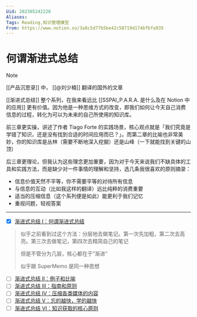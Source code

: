 ```yaml
---
Uid: 202305242228
Aliases: 
Tags: Reading,知识管理模型 
From: https://www.notion.so/3a8c5d77b5be42c58719d174bfbfa935
---
```

# 何谓渐进式总结

> [!note]
> [[产品沉思录]] 中， [[@刘少楠]] 翻译的国外的文章

[[渐进式总结]] 整个系列，在我来看远比 [[SSPAI_P.A.R.A. 是什么及在 Notion 中的应用]] 更有价值。因为他是一种思维方式的改变，即我们如何让今天自己消费信息的过程，转化为可以为未来的自己所使用的知识库。

前三章更实操，讲述了作者 Tiago Forte 的实践场景，核心观点就是「我们究竟是学错了知识，还是没有找到合适的时间应用而已？」。而第二章的比喻也非常美妙，你的知识库是丛林（需要不断地深入挖掘）还是山峰（一下就能找到关键的山顶）

后三章更理论，但我认为这些理念更加重要，因为对于今天来说我们不缺具体的工具和实践方法，而是缺少对一件事情的理解和坚持，选几条我很喜欢的原则摘录：

- 信息价值天然不平等，你不需要平等的对待所有信息
- 与信息的互动（比如我这样的翻译）远比纯粹的消费重要
- 适当的压缩信息（这个系列便是如此）能更利于我们记忆
- 重视问题，轻视答案

---

- [x] [渐进式总结 I：何谓渐进式总结](https://www.notion.so/I-4072e6ac6ad64e45bf03a8b9318613cc)

> 似乎之前看到过这个方法：分层地去做笔记。第一次先加粗，第二次去高亮。第三次去做笔记，第四次去精简自己的笔记
> 
> 但是不管分为几层，核心都在于”渐进“
> 
> 似乎跟 SuperMemo 是同一种思想

- [ ] [渐进式总结 II：例子和比喻](https://www.notion.so/II-f0aac2738a484715b62c19e7f8a7c7a9)
- [ ] [渐进式总结 III：指南和原则](https://www.notion.so/III-67bb97b6e4cf4d95a5691dd6735b48fe)
- [ ] [渐进式总结 IV：压缩各类媒体的内容](https://www.notion.so/IV-f1a99535533241bc92785b74d6ff60c3)
- [ ] [渐进式总结 V：忘的越快，学的越快](https://www.notion.so/V-44950cf9946b45f69ed79ca13fe4d5b9)
- [ ] [渐进式总结 VI：知识获取的核心原则](https://www.notion.so/VI-a004906ab0e64ba3b36e512b0eb156bc)
